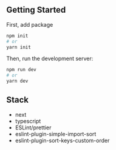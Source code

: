 ## Getting Started

First, add package

```bash
npm init
# or
yarn init
```

Then, run the development server:

```bash
npm run dev
# or
yarn dev
```

## Stack

- next
- typescript
- ESLint/prettier
- eslint-plugin-simple-import-sort
- eslint-plugin-sort-keys-custom-order

